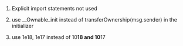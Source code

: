 1. Explicit import statements not used

2. use __Ownable_init instead of transferOwnership(msg.sender) in the initializer

3. use 1e18, 1e17 instead of 10**18 and 10**17